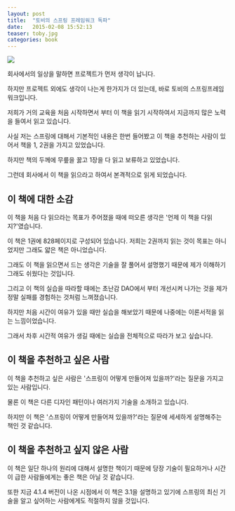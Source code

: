 ```yaml
---
layout: post
title:  "토비의 스프링 프레임워크 독파"
date:   2015-02-08 15:52:13
teaser: toby.jpg
categories: book
---
```

<img src="http://toby.epril.com/tobyimage/tobyspring31-2-c.jpg">

회사에서의 일상을 말하면 프로젝트가 먼저 생각이 납니다.

하지만 프로젝트 외에도 생각이 나는게 한가지가 더 있는데, 바로 토비의 스프링프레임워크입니다.

저희가 거의 교육을 처음 시작하면서 부터 이 책을 읽기 시작하여서 지금까지 많은 노력을 들여서 읽고 있습니다.

사실 저는 스프링에 대해서 기본적인 내용은 한번 들어봤고 이 책을 추천하는 사람이 있어서 책을 1, 2권을 가지고 있었습니다.

하지만 책의 두께에 무릎을 꿇고 1장을 다 읽고 보류하고 있었습니다.

그런데 회사에서 이 책을 읽으라고 하여서 본격적으로 읽게 되었습니다.


## 이 책에 대한 소감

이 책을 처음 다 읽으라는 목표가 주어졌을 때에 떠오른 생각은 '언제 이 책을 다읽지?'였습니다.

이 책은 1권에 828페이지로 구성되어 있습니다. 저희는 2권까지 읽는 것이 목표는 아니었지만 그래도 얇은 책은 아니었습니다.

그래도 이 책을 읽으면서 드는 생각은 기술을 잘 풀어서 설명했기 때문에 제가 이해하기 그래도 쉬웠다는 것입니다.

그리고 이 책의 실습을 따라할 때에는 초난감 DAO에서 부터 개선시켜 나가는 것을 제가 정말 실패를 경험하는 것처럼 느껴졌습니다.

하지만 처음 시간이 여유가 있을 때만 실습을 해보았기 때문에 나중에는 이론서적을 읽는 느낌이었습니다.

그래서 차후 시간적 여유가 생길 때에는 실습을 전체적으로 따라가 보고 싶습니다. 


## 이 책을 추천하고 싶은 사람

이 책을 추천하고 싶은 사람은 '스프링이 어떻게 만들어져 있을까?'라는 질문을 가지고 있는 사람입니다.

물론 이 책은 다른 디자인 패턴이나 여러가지 기술을 소개하고 있습니다.

하지만 이 책은 '스프링이 어떻게 만들어져 있을까?'라는 질문에 세세하게 설명해주는 책인 것 같습니다.


## 이 책을 추천하고 싶지 않은 사람

이 책은 일단 하나의 원리에 대해서 설명한 책이기 때문에 당장 기술이 필요하거나 시간이 급한 사람들에게는 좋은 책은 아닐 것 같습니다.

또한 지금 4.1.4 버전이 나온 시점에서 이 책은 3.1을 설명하고 있기에 스프링의 최신 기술을 알고 싶어하는 사람에게도 적절하지 않을 것입니다.